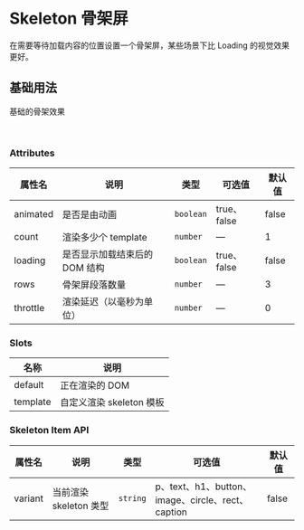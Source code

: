 # Skeleton 骨架屏

在需要等待加载内容的位置设置一个骨架屏，某些场景下比 Loading 的视觉效果更好。

## 基础用法

基础的骨架效果

<div style="width: 100%;">
  <dz-skeleton :loading="true" />
  <br>
  <dz-skeleton :loading="true">
    <template #template>
      <dz-skeleton-item variant="circle" style="width:200px;height:200px;"></dz-skeleton-item>
    </template>
  </dz-skeleton>
</div>

### Attributes

| 属性名   | 说明                          | 类型      | 可选值      | 默认值 |
| -------- | ----------------------------- | --------- | ----------- | ------ |
| animated | 是否是由动画                  | `boolean` | true、false | false  |
| count    | 渲染多少个 template           | `number`  | —           | 1      |
| loading  | 是否显示加载结束后的 DOM 结构 | `boolean` | true、false | false  |
| rows     | 骨架屏段落数量                | `number`  | —           | 3      |
| throttle | 渲染延迟（以毫秒为单位）      | `number`  | —           | 0      |

### Slots

| 名称     | 说明                     |
| -------- | ------------------------ |
| default  | 正在渲染的 DOM           |
| template | 自定义渲染 skeleton 模板 |

### Skeleton Item API

| 属性名  | 说明                   | 类型     | 可选值                                            | 默认值 |
| ------- | ---------------------- | -------- | ------------------------------------------------- | ------ |
| variant | 当前渲染 skeleton 类型 | `string` | p、text、h1、button、image、circle、rect、caption | false  |
